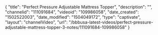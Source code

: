 {
    "title": "Perfect Pressure Adjustable Mattress Topper",
    "description": "",
    "channelid": "111091684",
    "videoid": "109986058",
    "date_created": "1502522003",
    "date_modified": "1504049172",
    "type": "captivate",
    "layout": "channelVideo",
    "url": "\/bbbusa-latest-videos\/perfect-pressure-adjustable-mattress-topper-3-notes\/111091684-109986058"
}